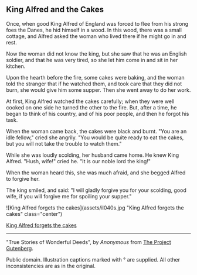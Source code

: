 ## King Alfred and the Cakes

Once, when good King Alfred of England was forced to flee from his
strong foes the Danes, he hid himself in a wood. In this wood, there was
a small cottage, and Alfred asked the woman who lived there if he might
go in and rest.

Now the woman did not know the king, but she saw that he was an English
soldier, and that he was very tired, so she let him come in and sit in
her kitchen.

Upon the hearth before the fire, some cakes were baking, and the woman
told the stranger that if he watched them, and took care that they did
not burn, she would give him some supper. Then she went away to do her
work.

At first, King Alfred watched the cakes carefully; when they were well
cooked on one side he turned the other to the fire. But, after a time,
he began to think of his country, and of his poor people, and then he
forgot his task.

When the woman came back, the cakes were black and burnt. "You are an
idle fellow," cried she angrily. "You would be quite ready to eat the
cakes, but you will not take the trouble to watch them."

While she was loudly scolding, her husband came home. He knew King
Alfred. "Hush, wife!" cried he. "It is our noble lord the king!"

When the woman heard this, she was much afraid, and she begged Alfred to
forgive her.

The king smiled, and said: "I will gladly forgive you for your scolding,
good wife, if you will forgive me for spoiling your supper."

![King Alfred forgets the cakes](assets/il040s.jpg "King Alfred forgets the cakes" class="center")

[King Alfred forgets the cakes](assets/il040s.jpg)

----

"True Stories of Wonderful Deeds", by *Anonymous* from [The Project Gutenberg](http://www.gutenberg.org/).

Public domain. Illustration captions marked with ° are supplied. All other inconsistencies are as in the original.
